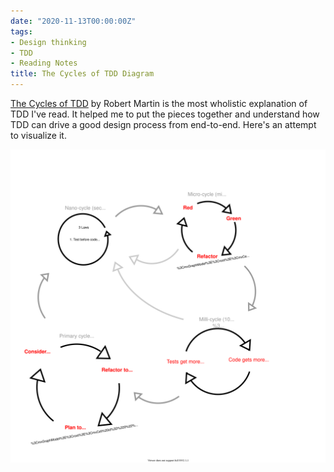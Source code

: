 ```yaml
---
date: "2020-11-13T00:00:00Z"
tags:
- Design thinking
- TDD
- Reading Notes
title: The Cycles of TDD Diagram
---
```


[The Cycles of TDD](https://blog.cleancoder.com/uncle-bob/2014/12/17/TheCyclesOfTDD.html) by Robert Martin is the most wholistic explanation of TDD I've read. It helped me to put the pieces together and understand how TDD can drive a good design process from end-to-end. Here's an attempt to visualize it.
<!--more-->

![Cycles of TDD diagram](../../static/post-media/Cycles-Of-TDD/tdd-cycles.drawio.svg) 

<!-- Should address not only time scale but code scale (line by line, expectation, operation, service) -->
